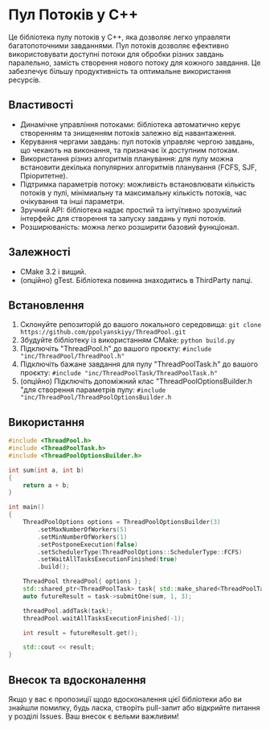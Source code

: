 
# Пул Потоків у С++
Це бібліотека пулу потоків у С++, яка дозволяє легко управляти багатопоточними завданнями. 
Пул потоків дозволяє ефективно використовувати доступні потоки для обробки різних завдань паралельно, замість створення нового потоку для кожного завдання. 
Це забезпечує більшу продуктивність та оптимальне використання ресурсів.

## Властивості
- Динамічне управління потоками: бібліотека автоматично керує створенням та знищенням потоків залежно від навантаження.
- Керування чергами завдань: пул потоків управляє чергою завдань, що чекають на виконання, та призначає їх доступним потокам.
- Використання різниз алгоритмів планування: для пулу можна встановити декілька популярних алгоритмів планування (FCFS, SJF, Пріоритетне).
- Підтримка параметрів потоку: можливість встановлювати кількість потоків у пулі, мінімиальну та максимальну кількість потоків, час очікування та інші параметри.
- Зручний API: бібліотека надає простий та інтуїтивно зрозумілий інтерфейс для створення та запуску завдань у пулі потоків.
- Розширюваність: можна легко розширити базовий функціонал.

## Залежності
- CMake 3.2 і вищий.
- (опційно) gTest. Бібліотека повинна знаходитись в ThirdParty папці.

## Встановлення
1. Склонуйте репозиторій до вашого локального середовища: ```git clone https://github.com/ppolyanskiyy/ThreadPool.git```
2. Збудуйте бібліотеку із використанням CMake: ```python build.py```
3. Підключіть "ThreadPool.h" до вашого проєкту: ```#include "inc/ThreadPool/ThreadPool.h"```
4. Підключіть бажане завдання для пулу "ThreadPoolTask.h" до вашого проєкту: ```#include "inc/ThreadPoolTask/ThreadPoolTask.h"```
5. (опційно) Підключіть допоміжний клас "ThreadPoolOptionsBuilder.h "для створення параметрів пулу: ```#include "inc/ThreadPool/ThreadPoolOptionsBuilder.h ```

## Використання
```cpp
#include <ThreadPool.h>
#include <ThreadPoolTask.h>
#include <ThreadPoolOptionsBuilder.h>

int sum(int a, int b)
{
	return a + b;
}

int main()
{
	ThreadPoolOptions options = ThreadPoolOptionsBuilder(3)
		.setMaxNumberOfWorkers(5)
		.setMinNumberOfWorkers(1)
		.setPostponeExecution(false)
		.setSchedulerType(ThreadPoolOptions::SchedulerType::FCFS)
		.setWaitAllTasksExecutionFinished(true)
		.build();

	ThreadPool threadPool{ options };
	std::shared_ptr<ThreadPoolTask> task{ std::make_shared<ThreadPoolTask>() };
	auto futureResult = task->submitOne(sum, 1, 3);

	threadPool.addTask(task);
	threadPool.waitAllTasksExecutionFinished(-1);

	int result = futureResult.get();

	std::cout << result;
}

```

## Внесок та вдосконалення
Якщо у вас є пропозиції щодо вдосконалення цієї бібліотеки або ви знайшли помилку, будь ласка, створіть pull-запит або відкрийте питання у розділі Issues. Ваш внесок є вельми важливим!

